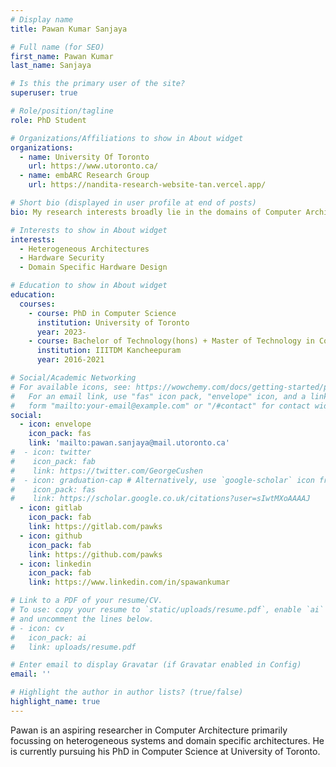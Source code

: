 ```yaml
---
# Display name
title: Pawan Kumar Sanjaya

# Full name (for SEO)
first_name: Pawan Kumar
last_name: Sanjaya

# Is this the primary user of the site?
superuser: true

# Role/position/tagline
role: PhD Student

# Organizations/Affiliations to show in About widget
organizations:
  - name: University Of Toronto
    url: https://www.utoronto.ca/
  - name: embARC Research Group
    url: https://nandita-research-website-tan.vercel.app/

# Short bio (displayed in user profile at end of posts)
bio: My research interests broadly lie in the domains of Computer Architecture, Hardware Security and Systems.

# Interests to show in About widget
interests:
  - Heterogeneous Architectures
  - Hardware Security
  - Domain Specific Hardware Design

# Education to show in About widget
education:
  courses:
    - course: PhD in Computer Science
      institution: University of Toronto
      year: 2023-
    - course: Bachelor of Technology(hons) + Master of Technology in Computer Engineering
      institution: IIITDM Kancheepuram
      year: 2016-2021

# Social/Academic Networking
# For available icons, see: https://wowchemy.com/docs/getting-started/page-builder/#icons
#   For an email link, use "fas" icon pack, "envelope" icon, and a link in the
#   form "mailto:your-email@example.com" or "/#contact" for contact widget.
social:
  - icon: envelope
    icon_pack: fas
    link: 'mailto:pawan.sanjaya@mail.utoronto.ca'
#  - icon: twitter
#    icon_pack: fab
#    link: https://twitter.com/GeorgeCushen
#  - icon: graduation-cap # Alternatively, use `google-scholar` icon from `ai` icon pack
#    icon_pack: fas
#    link: https://scholar.google.co.uk/citations?user=sIwtMXoAAAAJ
  - icon: gitlab
    icon_pack: fab
    link: https://gitlab.com/pawks
  - icon: github
    icon_pack: fab
    link: https://github.com/pawks
  - icon: linkedin
    icon_pack: fab
    link: https://www.linkedin.com/in/spawankumar

# Link to a PDF of your resume/CV.
# To use: copy your resume to `static/uploads/resume.pdf`, enable `ai` icons in `params.toml`,
# and uncomment the lines below.
# - icon: cv
#   icon_pack: ai
#   link: uploads/resume.pdf

# Enter email to display Gravatar (if Gravatar enabled in Config)
email: ''

# Highlight the author in author lists? (true/false)
highlight_name: true
---
```


Pawan is an aspiring researcher in Computer Architecture primarily focussing on heterogeneous systems and domain specific architectures. He is currently pursuing his PhD in Computer Science at University of Toronto.

<!-- {{< icon name="download" pack="fas" >}} Download my {{< staticref "uploads/demo_resume.pdf" "newtab" >}}resumé{{< /staticref >}}. -->
